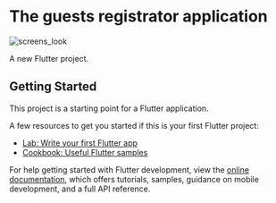 # The guests registrator application
![screens_look](https://github.com/andreyzibrov/zibrov_2isp11-30vb_guest_registrator/assets/159270137/88e18681-d444-434b-9d07-938e03e764de)

A new Flutter project.

## Getting Started

This project is a starting point for a Flutter application.

A few resources to get you started if this is your first Flutter project:

- [Lab: Write your first Flutter app](https://docs.flutter.dev/get-started/codelab)
- [Cookbook: Useful Flutter samples](https://docs.flutter.dev/cookbook)

For help getting started with Flutter development, view the
[online documentation](https://docs.flutter.dev/), which offers tutorials,
samples, guidance on mobile development, and a full API reference.
